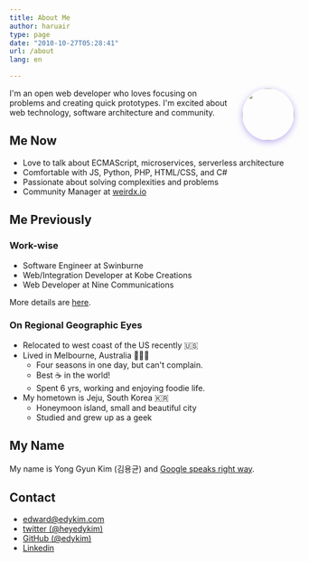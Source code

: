 ```yaml
---
title: About Me
author: haruair
type: page
date: "2010-10-27T05:28:41"
url: /about
lang: en

---
```


<img src="https://avatars3.githubusercontent.com/u/1009457?s=400&v=4" style="width: 92px; border-radius: 50%; box-shadow: 0px 3px 12px rgba(80, 37, 214, 0.37); margin-bottom: 1rem; float: right; margin-left: 1rem;">

I'm an open web developer who loves focusing on problems and creating quick
prototypes. I'm excited about web technology, software architecture and community.

## Me Now

- Love to talk about ECMAScript, microservices, serverless architecture
- Comfortable with JS, Python, PHP, HTML/CSS, and C#
- Passionate about solving complexities and problems
- Community Manager at [weirdx.io](http://weirdx.io)

## Me Previously

### Work-wise

- Software Engineer at Swinburne
- Web/Integration Developer at Kobe Creations
- Web Developer at Nine Communications

More details are [here](https://www.linkedin.com/in/edwardykim/).

### On Regional Geographic Eyes

- Relocated to west coast of the US recently 🇺🇸
- Lived in Melbourne, Australia 🐨🇦🇺
  - Four seasons in one day, but can't complain.
  - Best ☕️ in the world!
  - Spent 6 yrs, working and enjoying foodie life.
- My hometown is Jeju, South Korea 🇰🇷
  - Honeymoon island, small and beautiful city
  - Studied and grew up as a geek

## My Name

My name is Yong Gyun Kim (김용균) and [Google speaks right way](https://translate.google.com/translate_tts?ie=UTF-8&q=%EA%B9%80%EC%9A%A9%EA%B7%A0&tl=ko&total=1&idx=0&textlen=3&tk=799460.701964&client=t&prev=input).

## Contact

- [edward@edykim.com](mailto:edward@edykim.com?subject=Hello)
- [twitter (@heyedykim)](https://twitter.com/heyedykim)
- [GitHub (@edykim)](https://github.com/edykim)
- [Linkedin](https://www.linkedin.com/in/edwardykim/)
